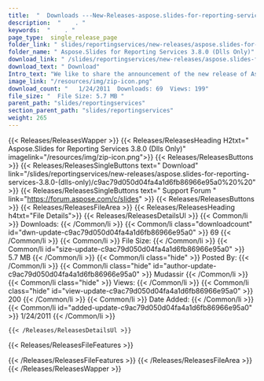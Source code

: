 ```yaml
---
title:  "  Downloads ---New-Releases-aspose.slides-for-reporting-services-3.8.0-(dlls-only) . " 
description:  "    . " 
keywords:  "    . " 
page_type:  single_release_page
folder_link: " slides/reportingservices/new-releases/aspose.slides-for-reporting-services-3.8.0-(dlls-only)/"
folder_name: " Aspose.Slides for Reporting Services 3.8.0 (Dlls Only)"
download_link: " /slides/reportingservices/new-releases/aspose.slides-for-reporting-services-3.8.0-(dlls-only)/c9ac79d050d04fa4a1d6fb86966e95a0"
download_text: " Download"
Intro_text: "We like to share the announcement of the new release of Aspose.Slides for Repo..."
image_link: "/resources/img/zip-icon.png"
download_count: "   1/24/2011  Downloads: 69  Views: 199"
file_size: "  File Size: 5.7 MB "
parent_path: "slides/reportingservices"
section_parent_path: "slides/reportingservices"
weight: 265
---
```


{{< Releases/ReleasesWapper >}}
  {{< Releases/ReleasesHeading H2txt=" Aspose.Slides for Reporting Services 3.8.0 (Dlls Only)" imagelink="/resources/img/zip-icon.png">}}
  {{< Releases/ReleasesButtons >}}
    {{< Releases/ReleasesSingleButtons text=" Download" link="/slides/reportingservices/new-releases/aspose.slides-for-reporting-services-3.8.0-(dlls-only)/c9ac79d050d04fa4a1d6fb86966e95a0%20%20" >}}
    {{< Releases/ReleasesSingleButtons text=" Support Forum " link="https://forum.aspose.com/c/slides" >}}
  {{< Releases/ReleasesButtons >}}
  {{< Releases/ReleasesFileArea >}}
    {{< Releases/ReleasesHeading h4txt="File Details">}}
    {{< Releases/ReleasesDetailsUl >}}
            {{< Common/li  >}} Downloads: {{< /Common/li >}} 
      {{< Common/li class="downloadcount" id="dwn-update-c9ac79d050d04fa4a1d6fb86966e95a0" >}} 69 {{< /Common/li >}} 
      {{< Common/li  >}} File Size: {{< /Common/li >}} 
      {{< Common/li id="size-update-c9ac79d050d04fa4a1d6fb86966e95a0" >}} 5.7 MB {{< /Common/li >}} 
      {{< Common/li  class="hide" >}} Posted By: {{< /Common/li >}} 
      {{< Common/li class="hide" id="author-update-c9ac79d050d04fa4a1d6fb86966e95a0" >}} Mudassir {{< /Common/li >}} 
      {{< Common/li class="hide"  >}} Views: {{< /Common/li >}} 
      {{< Common/li class="hide" id="view-update-c9ac79d050d04fa4a1d6fb86966e95a0" >}} 200 {{< /Common/li >}} 
      {{< Common/li  >}} Date Added: {{< /Common/li >}} 
      {{< Common/li id="added-update-c9ac79d050d04fa4a1d6fb86966e95a0" >}} 1/24/2011 {{< /Common/li >}} 

    {{< /Releases/ReleasesDetailsUl >}}

  {{< Releases/ReleasesFileFeatures >}}
      
  {{< /Releases/ReleasesFileFeatures >}}
 {{< /Releases/ReleasesFileArea >}}
{{< /Releases/ReleasesWapper >}}


